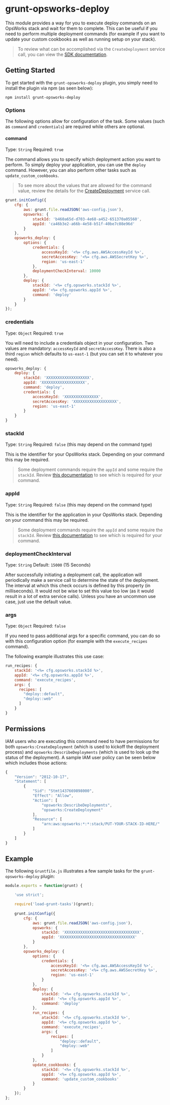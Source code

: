 # grunt-opsworks-deploy

This module provides a way for you to execute deploy commands on an OpsWorks stack and wait for them to complete.  This can be useful if you need to perform multiple deployment commands (for example if you want to update your custom cookbooks as well as running setup on your stack).  

> To review what can be accomplished via the `CreateDeployment` service call, you can view the [SDK documentation](http://docs.aws.amazon.com/AWSJavaScriptSDK/latest/AWS/OpsWorks.html#createDeployment-property).

## Getting Started

To get started with the `grunt-opsworks-deploy` plugin, you simply need to install the plugin via npm (as seen below): 

```
npm install grunt-opsworks-deploy
```

### Options

The following options allow for configuration of the task.  Some values (such as `command` and `credentials`) are required while others are optional.

#### command

Type: `String`
Required: `true`

The command allows you to specify which deployment action you want to perform.  To simply deploy your application, you can use the `deploy` command.  However, you can also perform other tasks such as `update_custom_cookbooks`.  

> To see more about the values that are allowed for the command value, review the details for the [CreateDeployment](http://docs.aws.amazon.com/AWSJavaScriptSDK/latest/AWS/OpsWorks.html#createDeployment-property) service call.

```javascript
grunt.initConfig({
	cfg: {
		aws: grunt.file.readJSON('aws-config.json'),
		opsworks: {
    		stackId: 'b460a65d-d703-4e68-a452-651370a05560',
    		appId: 'ca46b3e2-a66b-4e58-b51f-40be7c08e96d'
	  	}
	},
	opsworks_deploy: {
  		options: {
    		credentials: {
      			accessKeyId: '<%= cfg.aws.AWSAccessKeyId %>',
      			secretAccessKey: '<%= cfg.aws.AWSSecretKey %>',
      			region: 'us-east-1'
    		},
    		deploymentCheckInterval: 10000
  		},
		deploy: {
			stackId: '<%= cfg.opsworks.stackId %>',
			appId: '<%= cfg.opsworks.appId %>',
			command: 'deploy'
		}
	}
});
```

### credentials

Type: `Object`
Required: `true`

You will need to include a credentials object in your configuration.  Two values are mandatory: `accessKeyId` and `secretAccessKey`.  There is also a third `region` which defaults to `us-east-1` (but you can set it to whatever you need).

```javascript
opsworks_deploy: {
	deploy: {
		stackId: 'XXXXXXXXXXXXXXXXXXX',
		appId: 'XXXXXXXXXXXXXXXXXXX',
		command: 'deploy',
		credentials: {
			accessKeyId: 'XXXXXXXXXXXXXXX',
			secretAccessKey: 'XXXXXXXXXXXXXXXXXXX',
			region: 'us-east-1'
		}
	}
}
```

### stackId

Type: `String`
Required: `false` (this may depend on the command type)

This is the identifier for your OpsWorks stack.  Depending on your command this may be required.

> Some deployment commands require the `appId` and some require the `stackId`.  Review [this documentation](http://docs.aws.amazon.com/AWSJavaScriptSDK/latest/AWS/OpsWorks.html#createDeployment-property) to see which is required for your command.

### appId

Type: `String`
Required: `false` (this may depend on the command type)

This is the identifier for the application in your OpsWorks stack.  Depending on your command this may be required.

> Some deployment commands require the `appId` and some require the `stackId`.  Review [this documentation](http://docs.aws.amazon.com/AWSJavaScriptSDK/latest/AWS/OpsWorks.html#createDeployment-property) to see which is required for your command.

### deploymentCheckInterval

Type: `String`
Default: `15000` (15 Seconds)

After successfully initiating a deployment call, the application will periodically make a service call to determine the state of the deployment.  The interval at which this check occurs is defined by this property (in milliseconds).  It would not be wise to set this value too low (as it would result in a lot of extra service calls).  Unless you have an uncommon use case, just use the default value.

### args

Type: `Object`
Required: `false`

If you need to pass additional args for a specific command, you can do so with this configuration option (for example with the `execute_recipes` command).

The following example illustrates this use case:

```javascript
run_recipes: {
	stackId: '<%= cfg.opsworks.stackId %>',
	appId: '<%= cfg.opsworks.appId %>',
	command: 'execute_recipes',
	args: {
	  recipes: [
	    "deploy::default",
	    "deploy::web"
	  ]
	}
}
```

## Permissions

IAM users who are executing this command need to have permissions for both `opsworks:CreateDeployment` (which is used to kickoff the deployment process) and `opsworks:DescribeDeployments` (which is used to look up the status of the deployment). A sample IAM user policy can be seen below which includes those actions:

```javascript
{
    "Version": "2012-10-17",
    "Statement": [
        {
            "Sid": "Stmt1437669898000",
            "Effect": "Allow",
            "Action": [
                "opsworks:DescribeDeployments",
                "opsworks:CreateDeployment"
            ],
            "Resource": [
                "arn:aws:opsworks:*:*:stack/PUT-YOUR-STACK-ID-HERE/"
            ]
        }
    ]
}
```

## Example

The following `Gruntfile.js` illustrates a few sample tasks for the `grunt-opsworks-deploy` plugin:

```javascript
module.exports = function(grunt) {

	'use strict';

	require('load-grunt-tasks')(grunt);
  
	grunt.initConfig({
		cfg: {
	  		aws: grunt.file.readJSON('aws-config.json'),
	  		opsworks: {
	        	stackId: 'XXXXXXXXXXXXXXXXXXXXXXXXXXXXXXXXX',
	        	appId: 'XXXXXXXXXXXXXXXXXXXXXXXXXXXXXXXXX'
			}
    	},
		opsworks_deploy: {
			options: {
				credentials: {
					accessKeyId: '<%= cfg.aws.AWSAccessKeyId %>',
					secretAccessKey: '<%= cfg.aws.AWSSecretKey %>',
					region: 'us-east-1'
				}
			},
			deploy: {
				stackId: '<%= cfg.opsworks.stackId %>',
				appId: '<%= cfg.opsworks.appId %>',
				command: 'deploy'
			},
			run_recipes: {
				atackId: '<%= cfg.opsworks.stackId %>',
				appId: '<%= cfg.opsworks.appId %>',
				command: 'execute_recipes',
				args: {
					recipes: [
						"deploy::default",
						"deploy::web"
					]
				}
			},
			update_cookbooks: {
				stackId: '<%= cfg.opsworks.stackId %>',
				appId: '<%= cfg.opsworks.appId %>',
				command: 'update_custom_cookbooks'
			}
		}
	});
};
```